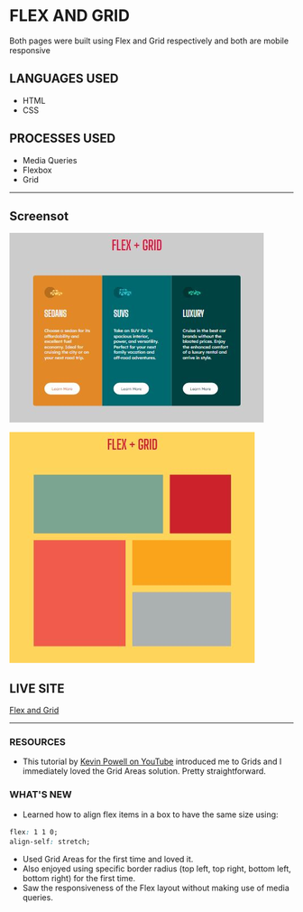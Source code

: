 # FLEX AND GRID
Both pages were built using Flex and Grid respectively and both are mobile responsive

## LANGUAGES USED
* HTML
* CSS

## PROCESSES USED
* Media Queries
* Flexbox
* Grid

---

## Screensot
![Flex Page](img/flex.JPG)

![Grid Page](img/grid.JPG)

## LIVE SITE
[Flex and Grid](https://imrvon.github.io/flex-and-grid/)

---
### RESOURCES
* This tutorial by [Kevin Powell on YouTube](https://www.youtube.com/watch?v=rg7Fvvl3taU) introduced me to Grids and I immediately loved the Grid Areas solution. Pretty straightforward.


### WHAT'S NEW
* Learned how to align flex items in a box to have the same size using:
```css
flex: 1 1 0;
align-self: stretch;
```
* Used Grid Areas for the first time and loved it.
* Also enjoyed using specific border radius (top left, top right, bottom left, bottom right) for the first time.
* Saw the responsiveness of the Flex layout without making use of media queries.